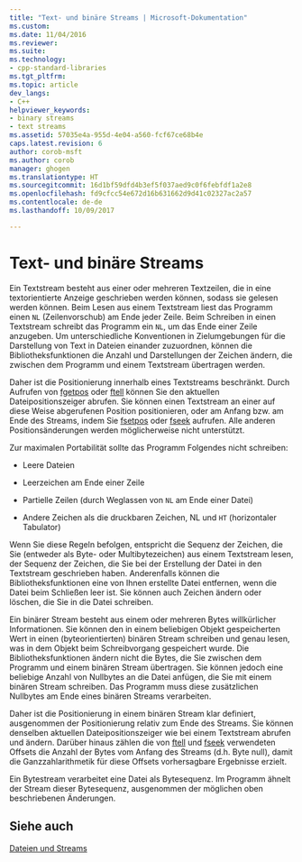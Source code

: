 ```yaml
---
title: "Text- und binäre Streams | Microsoft-Dokumentation"
ms.custom: 
ms.date: 11/04/2016
ms.reviewer: 
ms.suite: 
ms.technology:
- cpp-standard-libraries
ms.tgt_pltfrm: 
ms.topic: article
dev_langs:
- C++
helpviewer_keywords:
- binary streams
- text streams
ms.assetid: 57035e4a-955d-4e04-a560-fcf67ce68b4e
caps.latest.revision: 6
author: corob-msft
ms.author: corob
manager: ghogen
ms.translationtype: HT
ms.sourcegitcommit: 16d1bf59dfd4b3ef5f037aed9c0f6febfdf1a2e8
ms.openlocfilehash: fd9cfcc54e672d16b631662d9d41c02327ac2a57
ms.contentlocale: de-de
ms.lasthandoff: 10/09/2017

---
```

# <a name="text-and-binary-streams"></a>Text- und binäre Streams
Ein Textstream besteht aus einer oder mehreren Textzeilen, die in eine textorientierte Anzeige geschrieben werden können, sodass sie gelesen werden können. Beim Lesen aus einem Textstream liest das Programm einen `NL` (Zeilenvorschub) am Ende jeder Zeile. Beim Schreiben in einen Textstream schreibt das Programm ein `NL`, um das Ende einer Zeile anzugeben. Um unterschiedliche Konventionen in Zielumgebungen für die Darstellung von Text in Dateien einander zuzuordnen, können die Bibliotheksfunktionen die Anzahl und Darstellungen der Zeichen ändern, die zwischen dem Programm und einem Textstream übertragen werden.  
  
 Daher ist die Positionierung innerhalb eines Textstreams beschränkt. Durch Aufrufen von [fgetpos](../c-runtime-library/reference/fgetpos.md) oder [ftell](../c-runtime-library/reference/ftell-ftelli64.md) können Sie den aktuellen Dateipositionszeiger abrufen. Sie können einen Textstream an einer auf diese Weise abgerufenen Position positionieren, oder am Anfang bzw. am Ende des Streams, indem Sie [fsetpos](../c-runtime-library/reference/fsetpos.md) oder [fseek](../c-runtime-library/reference/fseek-fseeki64.md) aufrufen. Alle anderen Positionsänderungen werden möglicherweise nicht unterstützt.  
  
 Zur maximalen Portabilität sollte das Programm Folgendes nicht schreiben:  
  
-   Leere Dateien  
  
-   Leerzeichen am Ende einer Zeile  
  
-   Partielle Zeilen (durch Weglassen von `NL` am Ende einer Datei)  
  
-   Andere Zeichen als die druckbaren Zeichen, NL und `HT` (horizontaler Tabulator)  
  
 Wenn Sie diese Regeln befolgen, entspricht die Sequenz der Zeichen, die Sie (entweder als Byte- oder Multibytezeichen) aus einem Textstream lesen, der Sequenz der Zeichen, die Sie bei der Erstellung der Datei in den Textstream geschrieben haben. Anderenfalls können die Bibliotheksfunktionen eine von Ihnen erstellte Datei entfernen, wenn die Datei beim Schließen leer ist. Sie können auch Zeichen ändern oder löschen, die Sie in die Datei schreiben.  
  
 Ein binärer Stream besteht aus einem oder mehreren Bytes willkürlicher Informationen. Sie können den in einem beliebigen Objekt gespeicherten Wert in einen (byteorientierten) binären Stream schreiben und genau lesen, was in dem Objekt beim Schreibvorgang gespeichert wurde. Die Bibliotheksfunktionen ändern nicht die Bytes, die Sie zwischen dem Programm und einem binären Stream übertragen. Sie können jedoch eine beliebige Anzahl von Nullbytes an die Datei anfügen, die Sie mit einem binären Stream schreiben. Das Programm muss diese zusätzlichen Nullbytes am Ende eines binären Streams verarbeiten.  
  
 Daher ist die Positionierung in einem binären Stream klar definiert, ausgenommen der Positionierung relativ zum Ende des Streams. Sie können denselben aktuellen Dateipositionszeiger wie bei einem Textstream abrufen und ändern. Darüber hinaus zählen die von [ftell](../c-runtime-library/reference/ftell-ftelli64.md) und [fseek](../c-runtime-library/reference/fseek-fseeki64.md) verwendeten Offsets die Anzahl der Bytes vom Anfang des Streams (d.h. Byte null), damit die Ganzzahlarithmetik für diese Offsets vorhersagbare Ergebnisse erzielt.  
  
 Ein Bytestream verarbeitet eine Datei als Bytesequenz. Im Programm ähnelt der Stream dieser Bytesequenz, ausgenommen der möglichen oben beschriebenen Änderungen.  
  
## <a name="see-also"></a>Siehe auch  
 [Dateien und Streams](../c-runtime-library/files-and-streams.md)
